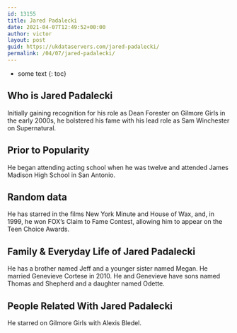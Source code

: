 ```yaml
---
id: 13155
title: Jared Padalecki
date: 2021-04-07T12:49:52+00:00
author: victor
layout: post
guid: https://ukdataservers.com/jared-padalecki/
permalink: /04/07/jared-padalecki/
---
```


* some text
{: toc}


## Who is Jared Padalecki



Initially gaining recognition for his role as Dean Forester on Gilmore Girls in the early 2000s, he bolstered his fame with his lead role as Sam Winchester on Supernatural.

                
                
                
## Prior to Popularity



He began attending acting school when he was twelve and attended James Madison High School in San Antonio.

                
                
                
## Random data



He has starred in the films New York Minute and House of Wax, and, in 1999, he won FOX&#8217;s Claim to Fame Contest, allowing him to appear on the Teen Choice Awards. 

                
                
                
## Family & Everyday Life of Jared Padalecki



He has a brother named Jeff and a younger sister named Megan. He married Genevieve Cortese in 2010. He and Genevieve have sons named Thomas and Shepherd and a daughter named Odette.

                
                
                
## People Related With Jared Padalecki



He starred on Gilmore Girls with Alexis Bledel.

                
              
            
          
          
          